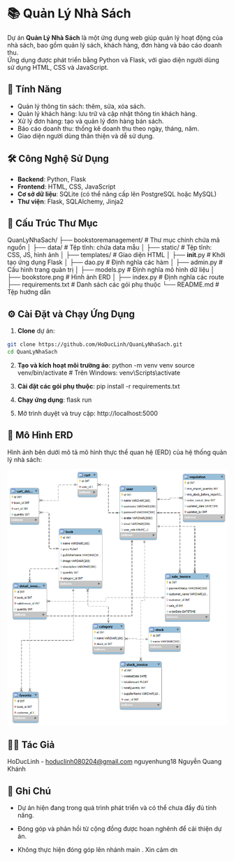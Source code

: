 # 📚 Quản Lý Nhà Sách

Dự án **Quản Lý Nhà Sách** là một ứng dụng web giúp quản lý hoạt động của nhà sách, bao gồm quản lý sách, khách hàng, đơn hàng và báo cáo doanh thu.  
Ứng dụng được phát triển bằng Python và Flask, với giao diện người dùng sử dụng HTML, CSS và JavaScript.

## 🚀 Tính Năng

- Quản lý thông tin sách: thêm, sửa, xóa sách.
- Quản lý khách hàng: lưu trữ và cập nhật thông tin khách hàng.
- Xử lý đơn hàng: tạo và quản lý đơn hàng bán sách.
- Báo cáo doanh thu: thống kê doanh thu theo ngày, tháng, năm.
- Giao diện người dùng thân thiện và dễ sử dụng.

## 🛠️ Công Nghệ Sử Dụng

- **Backend**: Python, Flask  
- **Frontend**: HTML, CSS, JavaScript  
- **Cơ sở dữ liệu**: SQLite (có thể nâng cấp lên PostgreSQL hoặc MySQL)  
- **Thư viện**: Flask, SQLAlchemy, Jinja2

## 📂 Cấu Trúc Thư Mục

QuanLyNhaSach/
├── bookstoremanagement/   # Thư mục chính chứa mã nguồn
│   ├── data/              # Tệp tĩnh: chứa data mẫu
│   ├── static/            # Tệp tĩnh: CSS, JS, hình ảnh
│   ├── templates/         # Giao diện HTML
│   ├── __init__.py        # Khởi tạo ứng dụng Flask
│   ├── dao.py             # Định nghĩa các hàm 
│   ├── admin.py           # Cấu hình trang quản trị
│   ├── models.py          # Định nghĩa mô hình dữ liệu
│   ├── bookstore.png      # Hình ảnh ERD
│   ├── index.py           # Định nghĩa các route
├── requirements.txt       # Danh sách các gói phụ thuộc
└── README.md              # Tệp hướng dẫn 

## ⚙️ Cài Đặt và Chạy Ứng Dụng

1. **Clone** dự án:
```bash
git clone https://github.com/HoDucLinh/QuanLyNhaSach.git
cd QuanLyNhaSach
```

2. **Tạo và kích hoạt môi trường ảo**:
python -m venv venv
source venv/bin/activate  # Trên Windows: venv\Scripts\activate

3. **Cài đặt các gói phụ thuộc**:
pip install -r requirements.txt

4. **Chạy ứng dụng**:
flask run

5. Mở trình duyệt và truy cập: http://localhost:5000

## 📸 Mô Hình ERD
Hình ảnh bên dưới mô tả mô hình thực thể quan hệ (ERD) của hệ thống quản lý nhà sách:

![ERD Diagram](bookstoremanagement/bookstore.png)

## 👨‍💻 Tác Giả
HoDucLinh - hoduclinh080204@gmail.com
nguyenhung18
Nguyễn Quang Khánh

## 📌 Ghi Chú
- Dự án hiện đang trong quá trình phát triển và có thể chưa đầy đủ tính năng.

- Đóng góp và phản hồi từ cộng đồng được hoan nghênh để cải thiện dự án.

- Không thực hiện đóng góp lên nhánh main . Xin cảm ơn
